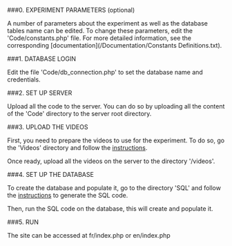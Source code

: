 ###0. EXPERIMENT PARAMETERS (optional)

A number of parameters about the experiment as well as the database tables name can be edited.
To change these parameters, edit the 'Code/constants.php' file. For more detailed information, see the corresponding [documentation](/Documentation/Constants Definitions.txt).

###1. DATABASE LOGIN

Edit the file 'Code/db_connection.php' to set the database name and credentials.

###2. SET UP SERVER

Upload all the code to the server. You can do so by uploading all the content of the 'Code' directory to the server root directory.

###3. UPLOAD THE VIDEOS

First, you need to prepare the videos to use for the experiment. To do so, go the 'Videos' directory and follow the [instructions](/Videos/README.md).

Once ready, upload all the videos on the server to the directory '/videos'.

###4. SET UP THE DATABASE

To create the database and populate it, go to the directory 'SQL' and follow the [instructions](/SQL/README.md) to generate the SQL code.

Then, run the SQL code on the database, this will create and populate it.

###5. RUN

The site can be accessed at fr/index.php or en/index.php
